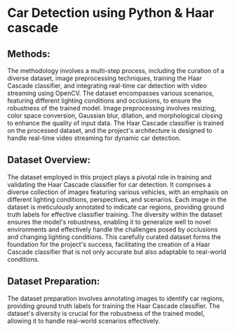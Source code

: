 # Car Detection using Python & Haar cascade

## Methods:
The methodology involves a multi-step process, including the curation of a diverse dataset, image
preprocessing techniques, training the Haar Cascade classifier, and integrating real-time car detection
with video streaming using OpenCV. The dataset encompasses various scenarios, featuring different
lighting conditions and occlusions, to ensure the robustness of the trained model. Image preprocessing
involves resizing, color space conversion, Gaussian blur, dilation, and morphological closing to enhance
the quality of input data. The Haar Cascade classifier is trained on the processed dataset, and the
project's architecture is designed to handle real-time video streaming for dynamic car detection.
## Dataset Overview:
The dataset employed in this project plays a pivotal role in training and validating the Haar Cascade
classifier for car detection. It comprises a diverse collection of images featuring various vehicles, with an
emphasis on different lighting conditions, perspectives, and scenarios. Each image in the dataset is
meticulously annotated to indicate car regions, providing ground truth labels for effective classifier
training. The diversity within the dataset ensures the model's robustness, enabling it to generalize well
to novel environments and effectively handle the challenges posed by occlusions and changing lighting
conditions. This carefully curated dataset forms the foundation for the project's success, facilitating the
creation of a Haar Cascade classifier that is not only accurate but also adaptable to real-world conditions.
## Dataset Preparation:
The dataset preparation involves annotating images to identify car regions, providing ground truth labels
for training the Haar Cascade classifier. The dataset's diversity is crucial for the robustness of the trained
model, allowing it to handle real-world scenarios effectively.
